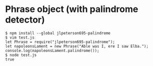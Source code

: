 # Phrase object (with palindrome detector)

```
$ npm install --global jlpeterson695-palindrome
$ vim test.js
let Phrase = require("jlpeterson695-palindrome");
let napoleonsLament = new Phrase("Able was I, ere I saw Elba.");
console.log(napoleonsLament.palindrome());
$ node test.js
true
```
